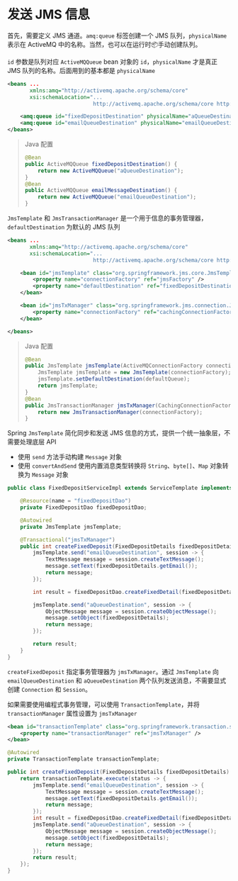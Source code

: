 # 发送 JMS 信息

首先，需要定义 JMS 通道。`amq:queue` 标签创建一个 JMS 队列，`physicalName` 表示在 ActiveMQ 中的名称。当然，也可以在运行时<span data-type="text">📦</span>手动创建队列。

`id` 参数是队列对应 `ActiveMQQueue` bean 对象的 `id`，`physicalName` 才是真正 JMS 队列的名称。后面用到的基本都是 `physicalName`

```xml
<beans ...
       xmlns:amq="http://activemq.apache.org/schema/core"
       xsi:schemaLocation="...
                           http://activemq.apache.org/schema/core http://activemq.apache.org/schema/core/activemq-core.xsd">

    <amq:queue id="fixedDepositDestination" physicalName="aQueueDestination" />
    <amq:queue id="emailQueueDestination" physicalName="emailQueueDestination" />
</beans>
```

> Java 配置
>
> ```java
> @Bean
> public ActiveMQQueue fixedDepositDestination() {
>     return new ActiveMQQueue("aQueueDestination");
> }
> @Bean
> public ActiveMQQueue emailMessageDestination() {
>     return new ActiveMQQueue("emailQueueDestination");
> }
> ```

`JmsTemplate` 和 `JmsTransactionManager` 是一个用于信息的事务管理器，`defaultDestination` 为默认的 JMS 队列

```xml
<beans ...
       xmlns:amq="http://activemq.apache.org/schema/core"
       xsi:schemaLocation="...
                           http://activemq.apache.org/schema/core http://activemq.apache.org/schema/core/activemq-core.xsd">

    <bean id="jmsTemplate" class="org.springframework.jms.core.JmsTemplate">
        <property name="connectionFactory" ref="jmsFactory" />
        <property name="defaultDestination" ref="fixedDepositDestination" />
    </bean>

    <bean id="jmsTxManager" class="org.springframework.jms.connection.JmsTransactionManager">
        <property name="connectionFactory" ref="cachingConnectionFactory"/>
    </bean>

</beans>
```

> Java 配置
>
> ```java
> @Bean
> public JmsTemplate jmsTemplate(ActiveMQConnectionFactory connectionFactory, @Qualifier("fixedDepositDestination") ActiveMQQueue defaultQueue) {
>     JmsTemplate jmsTemplate = new JmsTemplate(connectionFactory);
>     jmsTemplate.setDefaultDestination(defaultQueue);
>     return jmsTemplate;
> }
> @Bean
> public JmsTransactionManager jmsTxManager(CachingConnectionFactory connectionFactory) {
>     return new JmsTransactionManager(connectionFactory);
> }
> ```

Spring `JmsTemplate` 简化同步和发送 JMS 信息的方式，提供一个统一抽象层，不需要处理底层 API

* 使用 `send` 方法手动构建 `Message` 对象
* 使用 `convertAndSend` 使用内置消息类型转换将 `String`、`byte[]`、`Map` 对象转换为 `Message` 对象

```java
public class FixedDepositServiceImpl extends ServiceTemplate implements FixedDepositService {

    @Resource(name = "fixedDepositDao")
    private FixedDepositDao fixedDepositDao;

    @Autowired
    private JmsTemplate jmsTemplate;

    @Transactional("jmsTxManager")
    public int createFixedDeposit(FixedDepositDetails fixedDepositDetails) {
        jmsTemplate.send("emailQueueDestination", session -> {
            TextMessage message = session.createTextMessage();
            message.setText(fixedDepositDetails.getEmail());
            return message;
        });

        int result = fixedDepositDao.createFixedDetail(fixedDepositDetails);

        jmsTemplate.send("aQueueDestination", session -> {
            ObjectMessage message = session.createObjectMessage();
            message.setObject(fixedDepositDetails);
            return message;
        });

        return result;
    }
}
```

`createFixedDeposit` 指定事务管理器为 `jmsTxManager`。通过 `JmsTemplate` 向 `emailQueueDestination` 和 `aQueueDestination` 两个队列发送消息，不需要显式创建 `Connection` 和 `Session`。

如果需要使用编程式事务管理，可以使用 `TransactionTemplate`，并将 `transactionManager` 属性设置为 `jmsTxManager`

```xml
<bean id="transactionTemplate" class="org.springframework.transaction.support.TransactionTemplate">
    <property name="transactionManager" ref="jmsTxManager" />
</bean>
```

```java
@Autowired
private TransactionTemplate transactionTemplate;

public int createFixedDeposit(FixedDepositDetails fixedDepositDetails) {
    return transactionTemplate.execute(status -> {
        jmsTemplate.send("emailQueueDestination", session -> {
            TextMessage message = session.createTextMessage();
            message.setText(fixedDepositDetails.getEmail());
            return message;
        });
        int result = fixedDepositDao.createFixedDetail(fixedDepositDetails);
        jmsTemplate.send("aQueueDestination", session -> {
            ObjectMessage message = session.createObjectMessage();
            message.setObject(fixedDepositDetails);
            return message;
        });
        return result;
    });
}
```
